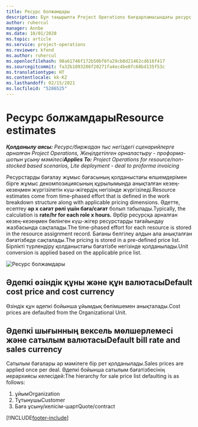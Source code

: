 ```yaml
---
title: Ресурс болжамдары
description: Бұл тақырыпта Project Operations бағдарламасындағы ресурс бағалауларының есептелу жолы туралы ақпарат берілген.
author: ruhercul
manager: Annbe
ms.date: 10/01/2020
ms.topic: article
ms.service: project-operations
ms.reviewer: kfend
ms.author: ruhercul
ms.openlocfilehash: 98a61746f172b50bf6fa29cb0d21462cd616f417
ms.sourcegitcommit: fa32b1893286f20271fa4ec4be8fc68bd135f53c
ms.translationtype: HT
ms.contentlocale: kk-KZ
ms.lasthandoff: 02/15/2021
ms.locfileid: "5286525"
---
```

# <a name="resource-estimates"></a><span data-ttu-id="bbde4-103">Ресурс болжамдары</span><span class="sxs-lookup"><span data-stu-id="bbde4-103">Resource estimates</span></span>

<span data-ttu-id="bbde4-104">_**Қолданылу аясы:** Ресурс/биржадан тыс негіздегі сценарийлерге арналған Project Operations, Жеңілдетілген орналастыру - проформа-шотын ұсыну мәмілесі_</span><span class="sxs-lookup"><span data-stu-id="bbde4-104">_**Applies To:** Project Operations for resource/non-stocked based scenarios, Lite deployment - deal to proforma invoicing_</span></span>

<span data-ttu-id="bbde4-105">Ресурстарды бағалау жұмыс бағасының қолданыстағы өлшемдерімен бірге жұмыс декомпозициясының құрылымында анықталған кезең-кезеңмен жүргізілетін күш-жігердің негізінде жүргізіледі.</span><span class="sxs-lookup"><span data-stu-id="bbde4-105">Resource estimates come from time-phased effort that is defined in the work breakdown structure along with applicable pricing dimensions.</span></span> <span data-ttu-id="bbde4-106">Әдетте, есептеу **әр x сағат рөлі үшін баға/сағат** болып табылады.</span><span class="sxs-lookup"><span data-stu-id="bbde4-106">Typically, the calculation is **rate/hr for each role x hours.**</span></span> <span data-ttu-id="bbde4-107">Әрбір ресурсқа арналған кезең-кезеңмен бөлінген күш-жігер ресурстарды тағайындау жазбасында сақталады.</span><span class="sxs-lookup"><span data-stu-id="bbde4-107">The time-phased effort for each resource is stored in the resource assignment record.</span></span> <span data-ttu-id="bbde4-108">Бағаны белгілеу алдын ала анықталған бағатізбеде сақталады.</span><span class="sxs-lookup"><span data-stu-id="bbde4-108">The pricing is stored in a pre-defined price list.</span></span> <span data-ttu-id="bbde4-109">Бірлікті түрлендіру қолданыстағы бағатізбе негізінде қолданылады.</span><span class="sxs-lookup"><span data-stu-id="bbde4-109">Unit conversion is applied based on the applicable price list.</span></span>

![Ресурс болжамдары](./media/navigation12.png)

## <a name="default-cost-price-and-cost-currency"></a><span data-ttu-id="bbde4-111">Әдепкі өзіндік құны және құн валютасы</span><span class="sxs-lookup"><span data-stu-id="bbde4-111">Default cost price and cost currency</span></span>

<span data-ttu-id="bbde4-112">Өзіндік құн әдепкі бойынша ұйымдық бөлімшемен анықталады.</span><span class="sxs-lookup"><span data-stu-id="bbde4-112">Cost prices are defaulted from the Organizational Unit.</span></span>

## <a name="default-bill-rate-and-sales-currency"></a><span data-ttu-id="bbde4-113">Әдепкі шығынның вексель мөлшерлемесі және сатылым валютасы</span><span class="sxs-lookup"><span data-stu-id="bbde4-113">Default bill rate and sales currency</span></span>

<span data-ttu-id="bbde4-114">Сатылым бағалары әр мәмілеге бір рет қолданылады.</span><span class="sxs-lookup"><span data-stu-id="bbde4-114">Sales prices are applied once per deal.</span></span> <span data-ttu-id="bbde4-115">Әдепкі бойынша сатылым бағатізбесінің иерархиясы келесідей:</span><span class="sxs-lookup"><span data-stu-id="bbde4-115">The hierarchy for sale price list defaulting is as follows:</span></span>

1. <span data-ttu-id="bbde4-116">ұйым</span><span class="sxs-lookup"><span data-stu-id="bbde4-116">Organization</span></span>
2. <span data-ttu-id="bbde4-117">Тұтынушы</span><span class="sxs-lookup"><span data-stu-id="bbde4-117">Customer</span></span>
3. <span data-ttu-id="bbde4-118">Баға ұсыну/келісім-шарт</span><span class="sxs-lookup"><span data-stu-id="bbde4-118">Quote/contract</span></span>


[!INCLUDE[footer-include](../includes/footer-banner.md)]